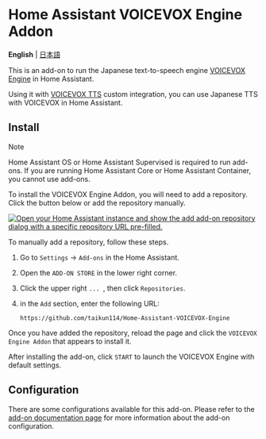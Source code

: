 # Home Assistant VOICEVOX Engine Addon
**English** | [日本語](docs/README-ja.md)

This is an add-on to run the Japanese text-to-speech engine [VOICEVOX Engine](https://github.com/VOICEVOX/voicevox_engine) in Home Assistant.

Using it with [VOICEVOX TTS](https://github.com/taikun114/VOICEVOX-TTS-for-Home-Assistant) custom integration, you can use Japanese TTS with VOICEVOX in Home Assistant.


## Install
>[!NOTE]
>Home Assistant OS or Home Assistant Supervised is required to run add-ons.
>If you are running Home Assistant Core or Home Assistant Container, you cannot use add-ons.

To install the VOICEVOX Engine Addon, you will need to add a repository. Click the button below or add the repository manually.

[![Open your Home Assistant instance and show the add add-on repository dialog with a specific repository URL pre-filled.](https://my.home-assistant.io/badges/supervisor_add_addon_repository.svg)](https://my.home-assistant.io/redirect/supervisor_add_addon_repository/?repository_url=https%3A%2F%2Fgithub.com%2Ftaikun114%2FHome-Assistant-VOICEVOX-Engine)

To manually add a repository, follow these steps.
1. Go to `Settings` → `Add-ons` in the Home Assistant.
2. Open the `ADD-ON STORE` in the lower right corner.
3. Click the upper right `... `, then click `Repositories`.
4. in the `Add` section, enter the following URL:

   `https://github.com/taikun114/Home-Assistant-VOICEVOX-Engine`

Once you have added the repository, reload the page and click the `VOICEVOX Engine Addon` that appears to install it.

After installing the add-on, click `START` to launch the VOICEVOX Engine with default settings.


## Configuration
There are some configurations available for this add-on. Please refer to the [add-on documentation page](voicevox_engine_addon/DOCS.md) for more information about the add-on configuration.
